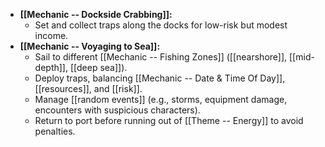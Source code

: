 - **[[Mechanic -- Dockside Crabbing]]:**
    - Set and collect traps along the docks for low-risk but modest income.
- **[[Mechanic -- Voyaging to Sea]]:**
    - Sail to different [[Mechanic -- Fishing Zones]] ([[nearshore]], [[mid-depth]], [[deep sea]]).
    - Deploy traps, balancing [[Mechanic -- Date & Time Of Day]], [[resources]], and [[risk]].
    - Manage [[random events]] (e.g., storms, equipment damage, encounters with suspicious characters).
    - Return to port before running out of [[Theme -- Energy]] to avoid penalties.
